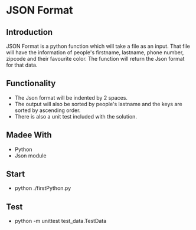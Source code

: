 # JSON Format

## Introduction
JSON Format is a python function which will take a file as an input. That file will have the information of people's firstname, lastname, phone number, zipcode and their favourite color. The function will return the Json format for that data.

## Functionality
* The Json format will be indented by 2 spaces.
* The output will also be sorted by people's lastname and the keys are sorted by ascending order.
* There is also a unit test included with the solution.

## Madee With
* Python
* Json module

## Start
* python ./firstPython.py

## Test
* python -m unittest test_data.TestData
